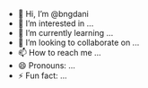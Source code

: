 - 👋 Hi, I’m @bngdani
- 👀 I’m interested in ...
- 🌱 I’m currently learning ...
- 💞️ I’m looking to collaborate on ...
- 📫 How to reach me ...
- 😄 Pronouns: ...
- ⚡ Fun fact: ...

<!---
Krisyandi/Krisyandi is a ✨ special ✨ repository because its `README.md` (this file) appears on your GitHub profile.
You can click the Preview link to take a look at your changes.
--->
